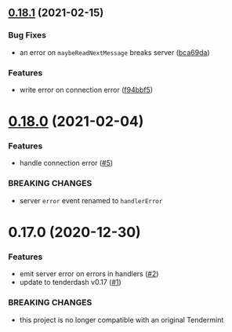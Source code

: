 ## [0.18.1](https://github.com/tendermint/js-abci/compare/v0.17.0...v0.18.1) (2021-02-15)


### Bug Fixes

* an error on `maybeReadNextMessage` breaks server ([bca69da](https://github.com/tendermint/js-abci/commit/bca69da512e9fcf8073e7957090f236db6e3c9e2))


### Features

* write error on connection error ([f94bbf5](https://github.com/tendermint/js-abci/commit/f94bbf578fd9219ef15575d1470e85bc45938543))



# [0.18.0](https://github.com/tendermint/js-abci/compare/v0.17.0...v0.18.0) (2021-02-04)


### Features

* handle connection error ([#5](https://github.com/tendermint/js-abci/issues/5))


### BREAKING CHANGES

* server `error` event renamed to `handlerError`



# 0.17.0 (2020-12-30)


### Features

* emit server error on errors in handlers ([#2](https://github.com/tendermint/js-abci/issues/2))
* update to tenderdash v0.17 ([#1](https://github.com/tendermint/js-abci/issues/1))


### BREAKING CHANGES

* this project is no longer compatible with an original Tendermint


